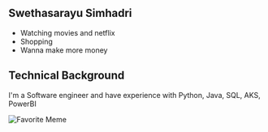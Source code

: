 ## Swethasarayu Simhadri

- Watching movies and netflix
- Shopping
- Wanna make more money

## Technical Background

I'm a Software engineer and have experience with Python, Java, SQL, AKS, PowerBI

![Favorite Meme](https://direct-image-link.com/meme.jpg)

